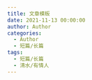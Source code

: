 ```yaml
---
title: 文章模板
date: 2021-11-13 00:00:00
author: Author
categories: 
  - Author
  - 短篇/长篇
tags: 
  - 短篇/长篇
  - 清水/有情人
---
```



